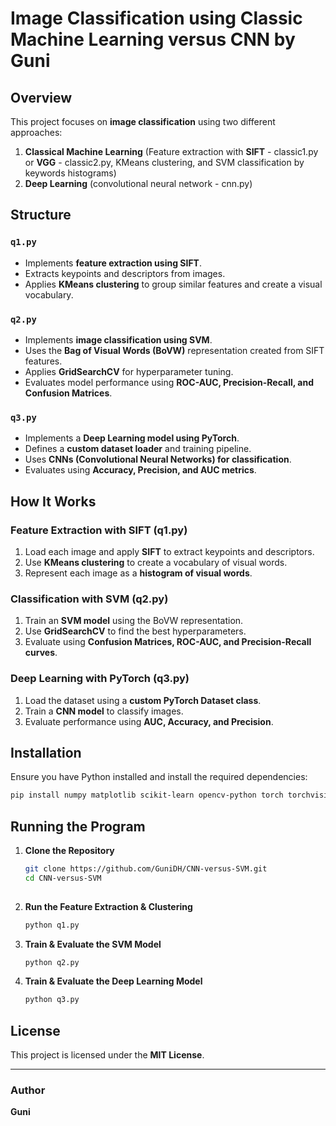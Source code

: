 # Image Classification using Classic Machine Learning versus CNN by Guni

## Overview

This project focuses on **image classification** using two different approaches:
1. **Classical Machine Learning** (Feature extraction with **SIFT** - classic1.py or **VGG** - classic2.py, KMeans clustering, and SVM classification by keywords histograms)
2. **Deep Learning** (convolutional neural network - cnn.py)


## Structure

### `q1.py`
- Implements **feature extraction using SIFT**.
- Extracts keypoints and descriptors from images.
- Applies **KMeans clustering** to group similar features and create a visual vocabulary.

### `q2.py`
- Implements **image classification using SVM**.
- Uses the **Bag of Visual Words (BoVW)** representation created from SIFT features.
- Applies **GridSearchCV** for hyperparameter tuning.
- Evaluates model performance using **ROC-AUC, Precision-Recall, and Confusion Matrices**.

### `q3.py`
- Implements a **Deep Learning model using PyTorch**.
- Defines a **custom dataset loader** and training pipeline.
- Uses **CNNs (Convolutional Neural Networks) for classification**.
- Evaluates using **Accuracy, Precision, and AUC metrics**.

## How It Works

### **Feature Extraction with SIFT (q1.py)**
1. Load each image and apply **SIFT** to extract keypoints and descriptors.
2. Use **KMeans clustering** to create a vocabulary of visual words.
3. Represent each image as a **histogram of visual words**.

### **Classification with SVM (q2.py)**
1. Train an **SVM model** using the BoVW representation.
2. Use **GridSearchCV** to find the best hyperparameters.
3. Evaluate using **Confusion Matrices, ROC-AUC, and Precision-Recall curves**.

### **Deep Learning with PyTorch (q3.py)**
1. Load the dataset using a **custom PyTorch Dataset class**.
2. Train a **CNN model** to classify images.
3. Evaluate performance using **AUC, Accuracy, and Precision**.

## Installation

Ensure you have Python installed and install the required dependencies:
```sh
pip install numpy matplotlib scikit-learn opencv-python torch torchvision
```

## Running the Program

1. **Clone the Repository**
   ```sh
   git clone https://github.com/GuniDH/CNN-versus-SVM.git
   cd CNN-versus-SVM
  
   ```
2. **Run the Feature Extraction & Clustering**
   ```sh
   python q1.py
   ```
3. **Train & Evaluate the SVM Model**
   ```sh
   python q2.py
   ```
4. **Train & Evaluate the Deep Learning Model**
   ```sh
   python q3.py
   ```


## License

This project is licensed under the **MIT License**.

---
### Author
**Guni**


